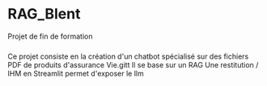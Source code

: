 # RAG_Blent
Projet de fin de formation
#####
Ce projet consiste en la création d'un chatbot spécialisé sur des fichiers PDF de produits d'assurance Vie.gitt
Il se base sur un RAG
Une restitution / IHM en Streamlit permet d'exposer le llm